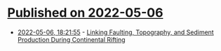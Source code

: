 # [Published on 2022-05-06](index.md)

* [2022-05-06, 18:21:55](https://news.ycombinator.com/item?id=31288283) - [Linking Faulting, Topography, and Sediment Production During Continental Rifting](https://agupubs.onlinelibrary.wiley.com/doi/10.1029/2021JB023490)
